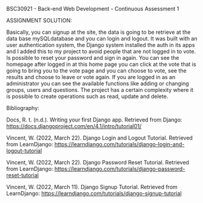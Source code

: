 BSC30921 - Back-end Web Development - Continuous Assessment 1

ASSIGNMENT SOLUTION:

Basically, you can signup at the site, the data is going to be retrieve at the data base mySQLdatabase and you can login and logout. It was built with an user authentication system, the Django system installed the auth in its apps and I added this to my project to avoid people that are not logged in to vote. Is possible to reset your password and sign in again. You can see the homepage after logged in at this home page you can click at the vote that is going to bring you to the vote page and you can choose to vote, see the results and choose to leave or vote again. If you are logged in as an administrator you can see the available functions like adding or changing groups, users and questions. The project has a certain complexity where it is possible to create operations such as read, update and delete. 



Bibliography:

Docs, R. t. (n.d.). Writing your first Django app. Retrieved from Django: https://docs.djangoproject.com/en/4.1/intro/tutorial01/

Vincent, W. (2022, March 22). Django Login and Logout Tutorial. Retrieved from LearnDjango: https://learndjango.com/tutorials/django-login-and-logout-tutorial

Vincent, W. (2022, March 22). Django Password Reset Tutorial. Retrieved from LearnDjango: https://learndjango.com/tutorials/django-password-reset-tutorial

Vincent, W. (2022, March 11). Django Signup Tutorial. Retrieved from LearnDjango: https://learndjango.com/tutorials/django-signup-tutorial
